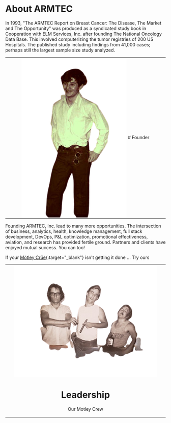 # About ARMTEC

In 1993, "The ARMTEC Report on Breast Cancer: The Disease, The Market and The Opportunity" was produced as a syndicated study book in Cooperation with ELM Services, Inc. after founding The National Oncology Data Base.  This involved computerizing the tumor registries of 200 US Hospitals.  The published study including findings from 41,000 cases; perhaps still the largest sample size study analyzed. 

<table align="center"><tr><td align="center" width="9999">
<img src="images/media/me_when-.png" align="center" width="330" height="500" alt="ARMTEC Founder">
# Founder
</td></tr></table>

  
  
Founding ARMTEC, Inc. lead to many more opportunities.  The intersection of business, analytics, health, knowledge management, full stack development, DevOps, P&L optimization, promotional effectiveness, aviation, and research has provided fertile ground.  Partners and clients have enjoyed mutual success.  You can too!

  
If your [Mötley Crüe](https://www.youtube.com/watch?v=kXt5NWY5Ay0&t=59s){:target="_blank"} isn't getting it done ...
Try ours  
<table align="center"><tr><td align="center" width="9999">
<img src="images/media/Nehmer_Goon_Rocky.png" align="center" width="450" height="350" alt="ARMTEC Leadership">

# Leadership

Our Motley Crew
</td></tr></table>

  
